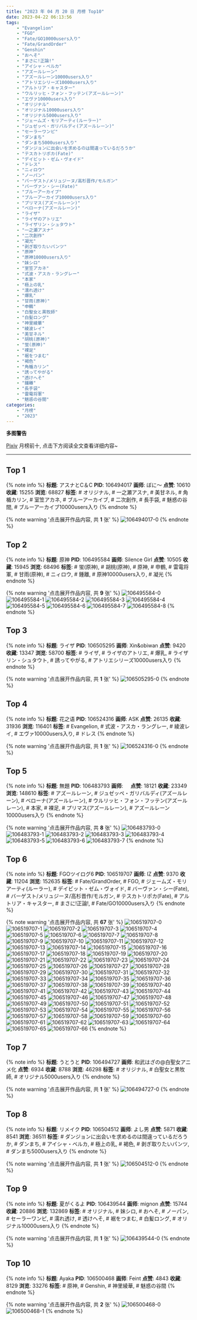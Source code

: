 ```yaml
---
title: "2023 年 04 月 20 日 月榜 Top10"
date: 2023-04-22 06:13:56
tags:
    - "Evangelion"
    - "FGO"
    - "Fate/GO10000users入り"
    - "Fate/GrandOrder"
    - "Genshin"
    - "おへそ"
    - "まさに!正論!"
    - "アイシャ・ベルカ"
    - "アズールレーン"
    - "アズールレーン10000users入り"
    - "アトリエシリーズ10000users入り"
    - "アルトリア・キャスター"
    - "ウルリッヒ・フォン・フッテン(アズールレーン)"
    - "エヴァ10000users入り"
    - "オリジナル"
    - "オリジナル10000users入り"
    - "オリジナル5000users入り"
    - "ジェームズ・モリアーティ(ルーラー)"
    - "ジュゼッペ・ガリバルディ(アズールレーン)"
    - "セーラーワンピ"
    - "ダンまち"
    - "ダンまち5000users入り"
    - "ダンジョンに出会いを求めるのは間違っているだろうか"
    - "テスカトリポカ(Fate)"
    - "デイビット・ゼム・ヴォイド"
    - "ドレス"
    - "ニィロウ"
    - "ノーパン"
    - "バーゲスト/メリュジーヌ/高杉晋作/モルガン"
    - "バーヴァン・シー(Fate)"
    - "ブルーアーカイブ"
    - "ブルーアーカイブ10000users入り"
    - "プリマス(アズールレーン)"
    - "ベローナ(アズールレーン)"
    - "ライザ"
    - "ライザのアトリエ"
    - "ライザリン・シュタウト"
    - "一之瀬アスナ"
    - "二次創作"
    - "凝光"
    - "剥ぎ取りたいパンツ"
    - "原神"
    - "原神10000users入り"
    - "妹シロ"
    - "室笠アカネ"
    - "式波・アスカ・ラングレー"
    - "本家"
    - "極上の乳"
    - "濡れ透け"
    - "爆乳"
    - "甘雨(原神)"
    - "申鶴"
    - "白聖女と黒牧師"
    - "白髪ロング"
    - "神里綾華"
    - "綾波レイ"
    - "美甘ネル"
    - "胡桃(原神)"
    - "蛍(原神)"
    - "裸足"
    - "裾をつまむ"
    - "褐色"
    - "角楯カリン"
    - "誘ってやがる"
    - "透けへそ"
    - "鍾離"
    - "長手袋"
    - "雷電将軍"
    - "魅惑の谷間"
categories:
    - "月榜"
    - "2023"
---
```


<i class="fa fa-triangle-exclamation"></i>**多图警告**<i class="fa fa-triangle-exclamation"></i>

[Pixiv](https://www.pixiv.net/) 月榜前十, 点击下方阅读全文查看详细内容~

<!-- more -->

---

## Top 1

{% note info %}
**标题**: アスナとC＆C
**PID**: 106494017 **画师**: ぼに～
**点赞**: 10610 **收藏**: 15255 **浏览**: 68827
**标签**: # オリジナル, # 一之瀬アスナ, # 美甘ネル, # 角楯カリン, # 室笠アカネ, # ブルーアーカイブ, # 二次創作, # 長手袋, # 魅惑の谷間, # ブルーアーカイブ10000users入り
{% endnote %}

{% note warning '点击展开作品内容, 共 **1** 张' %}
![106494017-0](https://i.pixiv.re/img-original/img/2023/03/24/00/01/11/106494017_p0.png)
{% endnote %}

## Top 2

{% note info %}
**标题**: 原神
**PID**: 106495584 **画师**: Silence Girl
**点赞**: 10505 **收藏**: 15945 **浏览**: 68496
**标签**: # 蛍(原神), # 胡桃(原神), # 原神, # 申鶴, # 雷電将軍, # 甘雨(原神), # ニィロウ, # 鍾離, # 原神10000users入り, # 凝光
{% endnote %}

{% note warning '点击展开作品内容, 共 **9** 张' %}
![106495584-0](https://i.pixiv.re/img-original/img/2023/03/24/00/39/04/106495584_p0.png)
![106495584-1](https://i.pixiv.re/img-original/img/2023/03/24/00/39/04/106495584_p1.png)
![106495584-2](https://i.pixiv.re/img-original/img/2023/03/24/00/39/04/106495584_p2.png)
![106495584-3](https://i.pixiv.re/img-original/img/2023/03/24/00/39/04/106495584_p3.png)
![106495584-4](https://i.pixiv.re/img-original/img/2023/03/24/00/39/04/106495584_p4.png)
![106495584-5](https://i.pixiv.re/img-original/img/2023/03/24/00/39/04/106495584_p5.png)
![106495584-6](https://i.pixiv.re/img-original/img/2023/03/24/00/39/04/106495584_p6.png)
![106495584-7](https://i.pixiv.re/img-original/img/2023/03/24/00/39/04/106495584_p7.png)
![106495584-8](https://i.pixiv.re/img-original/img/2023/03/24/00/39/04/106495584_p8.png)
{% endnote %}

## Top 3

{% note info %}
**标题**: ライザ
**PID**: 106505295 **画师**: Xin&obiwan
**点赞**: 9420 **收藏**: 13347 **浏览**: 58700
**标签**: # ライザ, # ライザのアトリエ, # 爆乳, # ライザリン・シュタウト, # 誘ってやがる, # アトリエシリーズ10000users入り
{% endnote %}

{% note warning '点击展开作品内容, 共 **1** 张' %}
![106505295-0](https://i.pixiv.re/img-original/img/2023/03/24/12/00/04/106505295_p0.jpg)
{% endnote %}

## Top 4

{% note info %}
**标题**: 花之语
**PID**: 106524316 **画师**: ASK
**点赞**: 26135 **收藏**: 31936 **浏览**: 116401
**标签**: # Evangelion, # 式波・アスカ・ラングレー, # 綾波レイ, # エヴァ10000users入り, # ドレス
{% endnote %}

{% note warning '点击展开作品内容, 共 **1** 张' %}
![106524316-0](https://i.pixiv.re/img-original/img/2023/03/25/00/01/14/106524316_p0.png)
{% endnote %}

## Top 5

{% note info %}
**标题**: 無題
**PID**: 106483793 **画师**: ㅤ
**点赞**: 18121 **收藏**: 23349 **浏览**: 148610
**标签**: # アズールレーン, # ジュゼッペ・ガリバルディ(アズールレーン), # ベローナ(アズールレーン), # ウルリッヒ・フォン・フッテン(アズールレーン), # 本家, # 裸足, # プリマス(アズールレーン), # アズールレーン10000users入り
{% endnote %}

{% note warning '点击展开作品内容, 共 **8** 张' %}
![106483793-0](https://i.pixiv.re/img-original/img/2023/03/23/18/50/22/106483793_p0.jpg)
![106483793-1](https://i.pixiv.re/img-original/img/2023/03/23/18/50/22/106483793_p1.jpg)
![106483793-2](https://i.pixiv.re/img-original/img/2023/03/23/18/50/22/106483793_p2.jpg)
![106483793-3](https://i.pixiv.re/img-original/img/2023/03/23/18/50/22/106483793_p3.jpg)
![106483793-4](https://i.pixiv.re/img-original/img/2023/03/23/18/50/22/106483793_p4.jpg)
![106483793-5](https://i.pixiv.re/img-original/img/2023/03/23/18/50/22/106483793_p5.jpg)
![106483793-6](https://i.pixiv.re/img-original/img/2023/03/23/18/50/22/106483793_p6.jpg)
![106483793-7](https://i.pixiv.re/img-original/img/2023/03/23/18/50/22/106483793_p7.jpg)
{% endnote %}

## Top 6

{% note info %}
**标题**: FGOツイログ6
**PID**: 106519707 **画师**: IZ
**点赞**: 9370 **收藏**: 11204 **浏览**: 152635
**标签**: # Fate/GrandOrder, # FGO, # ジェームズ・モリアーティ(ルーラー), # デイビット・ゼム・ヴォイド, # バーヴァン・シー(Fate), # バーゲスト/メリュジーヌ/高杉晋作/モルガン, # テスカトリポカ(Fate), # アルトリア・キャスター, # まさに!正論!, # Fate/GO10000users入り
{% endnote %}

{% note warning '点击展开作品内容, 共 **67** 张' %}
![106519707-0](https://i.pixiv.re/img-original/img/2023/03/24/22/02/41/106519707_p0.jpg)
![106519707-1](https://i.pixiv.re/img-original/img/2023/03/24/22/02/41/106519707_p1.jpg)
![106519707-2](https://i.pixiv.re/img-original/img/2023/03/24/22/02/41/106519707_p2.jpg)
![106519707-3](https://i.pixiv.re/img-original/img/2023/03/24/22/02/41/106519707_p3.jpg)
![106519707-4](https://i.pixiv.re/img-original/img/2023/03/24/22/02/41/106519707_p4.jpg)
![106519707-5](https://i.pixiv.re/img-original/img/2023/03/24/22/02/41/106519707_p5.jpg)
![106519707-6](https://i.pixiv.re/img-original/img/2023/03/24/22/02/41/106519707_p6.jpg)
![106519707-7](https://i.pixiv.re/img-original/img/2023/03/24/22/02/41/106519707_p7.jpg)
![106519707-8](https://i.pixiv.re/img-original/img/2023/03/24/22/02/41/106519707_p8.jpg)
![106519707-9](https://i.pixiv.re/img-original/img/2023/03/24/22/02/41/106519707_p9.jpg)
![106519707-10](https://i.pixiv.re/img-original/img/2023/03/24/22/02/41/106519707_p10.jpg)
![106519707-11](https://i.pixiv.re/img-original/img/2023/03/24/22/02/41/106519707_p11.jpg)
![106519707-12](https://i.pixiv.re/img-original/img/2023/03/24/22/02/41/106519707_p12.jpg)
![106519707-13](https://i.pixiv.re/img-original/img/2023/03/24/22/02/41/106519707_p13.jpg)
![106519707-14](https://i.pixiv.re/img-original/img/2023/03/24/22/02/41/106519707_p14.jpg)
![106519707-15](https://i.pixiv.re/img-original/img/2023/03/24/22/02/41/106519707_p15.jpg)
![106519707-16](https://i.pixiv.re/img-original/img/2023/03/24/22/02/41/106519707_p16.jpg)
![106519707-17](https://i.pixiv.re/img-original/img/2023/03/24/22/02/41/106519707_p17.jpg)
![106519707-18](https://i.pixiv.re/img-original/img/2023/03/24/22/02/41/106519707_p18.jpg)
![106519707-19](https://i.pixiv.re/img-original/img/2023/03/24/22/02/41/106519707_p19.jpg)
![106519707-20](https://i.pixiv.re/img-original/img/2023/03/24/22/02/41/106519707_p20.jpg)
![106519707-21](https://i.pixiv.re/img-original/img/2023/03/24/22/02/41/106519707_p21.jpg)
![106519707-22](https://i.pixiv.re/img-original/img/2023/03/24/22/02/41/106519707_p22.jpg)
![106519707-23](https://i.pixiv.re/img-original/img/2023/03/24/22/02/41/106519707_p23.jpg)
![106519707-24](https://i.pixiv.re/img-original/img/2023/03/24/22/02/41/106519707_p24.jpg)
![106519707-25](https://i.pixiv.re/img-original/img/2023/03/24/22/02/41/106519707_p25.jpg)
![106519707-26](https://i.pixiv.re/img-original/img/2023/03/24/22/02/41/106519707_p26.jpg)
![106519707-27](https://i.pixiv.re/img-original/img/2023/03/24/22/02/41/106519707_p27.jpg)
![106519707-28](https://i.pixiv.re/img-original/img/2023/03/24/22/02/41/106519707_p28.jpg)
![106519707-29](https://i.pixiv.re/img-original/img/2023/03/24/22/02/41/106519707_p29.jpg)
![106519707-30](https://i.pixiv.re/img-original/img/2023/03/24/22/02/41/106519707_p30.jpg)
![106519707-31](https://i.pixiv.re/img-original/img/2023/03/24/22/02/41/106519707_p31.jpg)
![106519707-32](https://i.pixiv.re/img-original/img/2023/03/24/22/02/41/106519707_p32.jpg)
![106519707-33](https://i.pixiv.re/img-original/img/2023/03/24/22/02/41/106519707_p33.jpg)
![106519707-34](https://i.pixiv.re/img-original/img/2023/03/24/22/02/41/106519707_p34.jpg)
![106519707-35](https://i.pixiv.re/img-original/img/2023/03/24/22/02/41/106519707_p35.jpg)
![106519707-36](https://i.pixiv.re/img-original/img/2023/03/24/22/02/41/106519707_p36.jpg)
![106519707-37](https://i.pixiv.re/img-original/img/2023/03/24/22/02/41/106519707_p37.jpg)
![106519707-38](https://i.pixiv.re/img-original/img/2023/03/24/22/02/41/106519707_p38.jpg)
![106519707-39](https://i.pixiv.re/img-original/img/2023/03/24/22/02/41/106519707_p39.jpg)
![106519707-40](https://i.pixiv.re/img-original/img/2023/03/24/22/02/41/106519707_p40.jpg)
![106519707-41](https://i.pixiv.re/img-original/img/2023/03/24/22/02/41/106519707_p41.jpg)
![106519707-42](https://i.pixiv.re/img-original/img/2023/03/24/22/02/41/106519707_p42.jpg)
![106519707-43](https://i.pixiv.re/img-original/img/2023/03/24/22/02/41/106519707_p43.jpg)
![106519707-44](https://i.pixiv.re/img-original/img/2023/03/24/22/02/41/106519707_p44.jpg)
![106519707-45](https://i.pixiv.re/img-original/img/2023/03/24/22/02/41/106519707_p45.jpg)
![106519707-46](https://i.pixiv.re/img-original/img/2023/03/24/22/02/41/106519707_p46.jpg)
![106519707-47](https://i.pixiv.re/img-original/img/2023/03/24/22/02/41/106519707_p47.jpg)
![106519707-48](https://i.pixiv.re/img-original/img/2023/03/24/22/02/41/106519707_p48.jpg)
![106519707-49](https://i.pixiv.re/img-original/img/2023/03/24/22/02/41/106519707_p49.jpg)
![106519707-50](https://i.pixiv.re/img-original/img/2023/03/24/22/02/41/106519707_p50.jpg)
![106519707-51](https://i.pixiv.re/img-original/img/2023/03/24/22/02/41/106519707_p51.jpg)
![106519707-52](https://i.pixiv.re/img-original/img/2023/03/24/22/02/41/106519707_p52.jpg)
![106519707-53](https://i.pixiv.re/img-original/img/2023/03/24/22/02/41/106519707_p53.jpg)
![106519707-54](https://i.pixiv.re/img-original/img/2023/03/24/22/02/41/106519707_p54.jpg)
![106519707-55](https://i.pixiv.re/img-original/img/2023/03/24/22/02/41/106519707_p55.jpg)
![106519707-56](https://i.pixiv.re/img-original/img/2023/03/24/22/02/41/106519707_p56.jpg)
![106519707-57](https://i.pixiv.re/img-original/img/2023/03/24/22/02/41/106519707_p57.jpg)
![106519707-58](https://i.pixiv.re/img-original/img/2023/03/24/22/02/41/106519707_p58.jpg)
![106519707-59](https://i.pixiv.re/img-original/img/2023/03/24/22/02/41/106519707_p59.jpg)
![106519707-60](https://i.pixiv.re/img-original/img/2023/03/24/22/02/41/106519707_p60.jpg)
![106519707-61](https://i.pixiv.re/img-original/img/2023/03/24/22/02/41/106519707_p61.jpg)
![106519707-62](https://i.pixiv.re/img-original/img/2023/03/24/22/02/41/106519707_p62.jpg)
![106519707-63](https://i.pixiv.re/img-original/img/2023/03/24/22/02/41/106519707_p63.jpg)
![106519707-64](https://i.pixiv.re/img-original/img/2023/03/24/22/02/41/106519707_p64.jpg)
![106519707-65](https://i.pixiv.re/img-original/img/2023/03/24/22/02/41/106519707_p65.jpg)
![106519707-66](https://i.pixiv.re/img-original/img/2023/03/24/22/02/41/106519707_p66.jpg)
{% endnote %}

## Top 7

{% note info %}
**标题**: うとうと
**PID**: 106494727 **画师**: 和武はざの@白聖女アニメ化
**点赞**: 6934 **收藏**: 8788 **浏览**: 46298
**标签**: # オリジナル, # 白聖女と黒牧師, # オリジナル5000users入り
{% endnote %}

{% note warning '点击展开作品内容, 共 **1** 张' %}
![106494727-0](https://i.pixiv.re/img-original/img/2023/03/24/00/14/31/106494727_p0.jpg)
{% endnote %}

## Top 8

{% note info %}
**标题**: リメイク
**PID**: 106504512 **画师**: よし男
**点赞**: 5871 **收藏**: 8541 **浏览**: 36511
**标签**: # ダンジョンに出会いを求めるのは間違っているだろうか, # ダンまち, # アイシャ・ベルカ, # 極上の乳, # 褐色, # 剥ぎ取りたいパンツ, # ダンまち5000users入り
{% endnote %}

{% note warning '点击展开作品内容, 共 **1** 张' %}
![106504512-0](https://i.pixiv.re/img-original/img/2023/03/24/11/06/52/106504512_p0.jpg)
{% endnote %}

## Top 9

{% note info %}
**标题**: 夏がくるよ
**PID**: 106439544 **画师**: mignon
**点赞**: 15744 **收藏**: 20886 **浏览**: 132869
**标签**: # オリジナル, # 妹シロ, # おへそ, # ノーパン, # セーラーワンピ, # 濡れ透け, # 透けへそ, # 裾をつまむ, # 白髪ロング, # オリジナル10000users入り
{% endnote %}

{% note warning '点击展开作品内容, 共 **1** 张' %}
![106439544-0](https://i.pixiv.re/img-original/img/2023/03/22/01/38/04/106439544_p0.jpg)
{% endnote %}

## Top 10

{% note info %}
**标题**: Ayaka
**PID**: 106500468 **画师**: Feint
**点赞**: 4843 **收藏**: 8129 **浏览**: 33276
**标签**: # 原神, # Genshin, # 神里綾華, # 魅惑の谷間
{% endnote %}

{% note warning '点击展开作品内容, 共 **2** 张' %}
![106500468-0](https://i.pixiv.re/img-original/img/2023/03/24/05/33/28/106500468_p0.png)
![106500468-1](https://i.pixiv.re/img-original/img/2023/03/24/05/33/28/106500468_p1.png)
{% endnote %}
